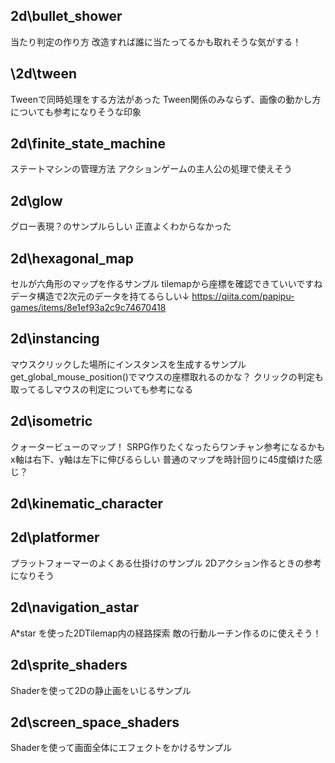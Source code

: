 ## 2d\bullet_shower
当たり判定の作り方
改造すれば誰に当たってるかも取れそうな気がする！

## \2d\tween
Tweenで同時処理をする方法があった
Tween関係のみならず、画像の動かし方についても参考になりそうな印象

## 2d\finite_state_machine
ステートマシンの管理方法
アクションゲームの主人公の処理で使えそう

## 2d\glow
グロー表現？のサンプルらしい
正直よくわからなかった

## 2d\hexagonal_map
セルが六角形のマップを作るサンプル
tilemapから座標を確認できていいですね
データ構造で2次元のデータを持てるらしい↓
https://qiita.com/papipu-games/items/8e1ef93a2c9c74670418

## 2d\instancing
マウスクリックした場所にインスタンスを生成するサンプル
get_global_mouse_position()でマウスの座標取れるのかな？
クリックの判定も取ってるしマウスの判定についても参考になる

## 2d\isometric
クォータービューのマップ！
SRPG作りたくなったらワンチャン参考になるかも
x軸は右下、y軸は左下に伸びるらしい 普通のマップを時計回りに45度傾けた感じ？

## 2d\kinematic_character
## 2d\platformer
プラットフォーマーのよくある仕掛けのサンプル
2Dアクション作るときの参考になりそう

## 2d\navigation_astar
A*star を使った2DTilemap内の経路探索
敵の行動ルーチン作るのに使えそう！

## 2d\sprite_shaders
Shaderを使って2Dの静止画をいじるサンプル

## 2d\screen_space_shaders
Shaderを使って画面全体にエフェクトをかけるサンプル